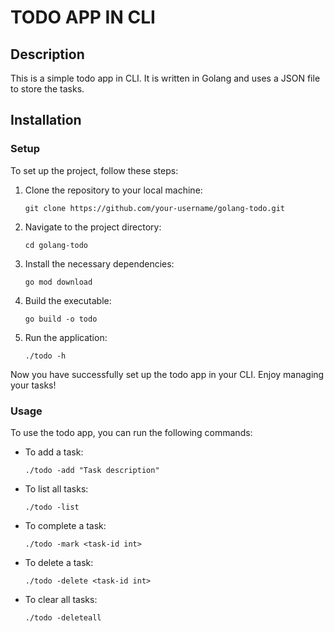 # TODO APP IN CLI

## Description

This is a simple todo app in CLI. It is written in Golang and uses a JSON file to store the tasks.

## Installation

### Setup

To set up the project, follow these steps:

1. Clone the repository to your local machine:

   ```
   git clone https://github.com/your-username/golang-todo.git
   ```

2. Navigate to the project directory:

   ```
   cd golang-todo
   ```

3. Install the necessary dependencies:

   ```
   go mod download
   ```

4. Build the executable:

   ```
   go build -o todo
   ```

5. Run the application:
   ```
   ./todo -h
   ```

Now you have successfully set up the todo app in your CLI. Enjoy managing your tasks!

### Usage

To use the todo app, you can run the following commands:

- To add a task:
  ```
  ./todo -add "Task description"
  ```
- To list all tasks:
  ```
  ./todo -list
  ```
- To complete a task:
  ```
  ./todo -mark <task-id int>
  ```
- To delete a task:
  ```
  ./todo -delete <task-id int>
  ```
- To clear all tasks:
  ```
  ./todo -deleteall
  ```
